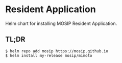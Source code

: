 # Resident Application

Helm chart for installing MOSIP Resident Application.  

## TL;DR

```console
$ helm repo add mosip https://mosip.github.io
$ helm install my-release mosip/mimoto
```

